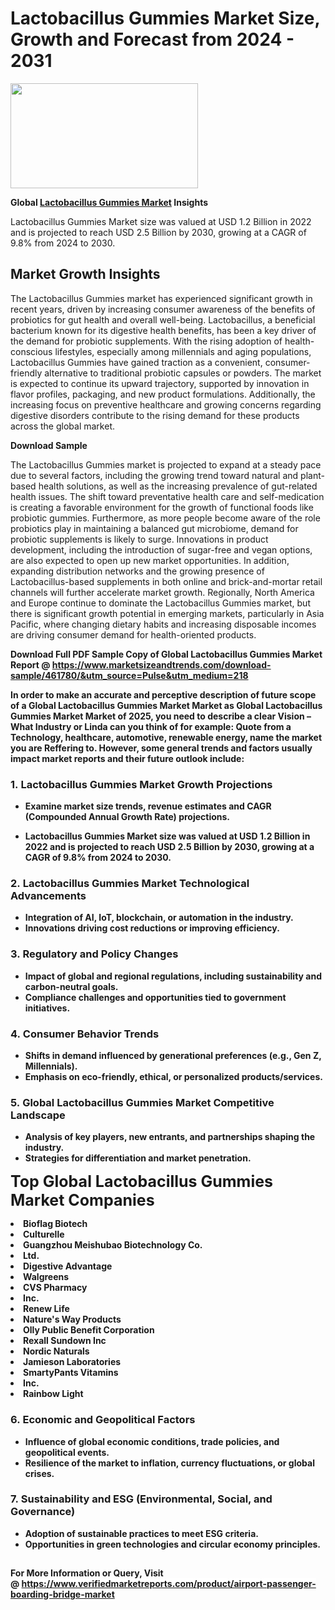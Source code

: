 <H1>Lactobacillus Gummies Market Size, Growth and Forecast from 2024 - 2031</H1><img class="aligncenter size-medium wp-image-584254" src="https://thirdeyenews.in/wp-content/uploads/2024/09/Global-Market-Research-300x168.jpeg" alt="" width="300" height="168" /><p><strong>Global&nbsp;<a href="https://www.marketsizeandtrends.com/download-sample/461780/&amp;utm_source=Pulse&amp;utm_medium=218">Lactobacillus Gummies Market</a> Insights</strong></p><p>Lactobacillus Gummies Market size was valued at USD 1.2 Billion in 2022 and is projected to reach USD 2.5 Billion by 2030, growing at a CAGR of 9.8% from 2024 to 2030.</p><p><h2>Market Growth Insights</h2> <p>The Lactobacillus Gummies market has experienced significant growth in recent years, driven by increasing consumer awareness of the benefits of probiotics for gut health and overall well-being. Lactobacillus, a beneficial bacterium known for its digestive health benefits, has been a key driver of the demand for probiotic supplements. With the rising adoption of health-conscious lifestyles, especially among millennials and aging populations, Lactobacillus Gummies have gained traction as a convenient, consumer-friendly alternative to traditional probiotic capsules or powders. The market is expected to continue its upward trajectory, supported by innovation in flavor profiles, packaging, and new product formulations. Additionally, the increasing focus on preventive healthcare and growing concerns regarding digestive disorders contribute to the rising demand for these products across the global market.</p> <p><strong>Download Sample</strong></p> <p>The Lactobacillus Gummies market is projected to expand at a steady pace due to several factors, including the growing trend toward natural and plant-based health solutions, as well as the increasing prevalence of gut-related health issues. The shift toward preventative health care and self-medication is creating a favorable environment for the growth of functional foods like probiotic gummies. Furthermore, as more people become aware of the role probiotics play in maintaining a balanced gut microbiome, demand for probiotic supplements is likely to surge. Innovations in product development, including the introduction of sugar-free and vegan options, are also expected to open up new market opportunities. In addition, expanding distribution networks and the growing presence of Lactobacillus-based supplements in both online and brick-and-mortar retail channels will further accelerate market growth. Regionally, North America and Europe continue to dominate the Lactobacillus Gummies market, but there is significant growth potential in emerging markets, particularly in Asia Pacific, where changing dietary habits and increasing disposable incomes are driving consumer demand for health-oriented products. <p><strong></p><p><span class=""><strong>Download Full PDF Sample Copy of Global Lactobacillus Gummies Market Report</strong> @ <a href="https://www.marketsizeandtrends.com/download-sample/461780/&amp;utm_source=Pulse&amp;utm_medium=218" target="_blank">https://www.marketsizeandtrends.com/download-sample/461780/&amp;utm_source=Pulse&amp;utm_medium=218</a></span></p><p>In order to make an accurate and perceptive description of future scope of a Global&nbsp;Lactobacillus Gummies Market Market as Global&nbsp;Lactobacillus Gummies Market Market of 2025, you need to describe a clear Vision &ndash; What Industry or Linda can you think of for example: Quote from a Technology, healthcare, automotive, renewable energy, name the market you are Reffering to. However, some general trends and factors usually impact market reports and their future outlook include:</p><h3>1.&nbsp;<strong>Lactobacillus Gummies Market Growth Projections</strong></h3><ul><li>Examine market size trends, revenue estimates and CAGR (Compounded Annual Growth Rate) projections.</li><li><p>Lactobacillus Gummies Market size was valued at USD 1.2 Billion in 2022 and is projected to reach USD 2.5 Billion by 2030, growing at a CAGR of 9.8% from 2024 to 2030.</p></li></ul><h3>2.&nbsp;<strong>Lactobacillus Gummies Market Technological Advancements</strong></h3><ul><li>Integration of AI, IoT, blockchain, or automation in the industry.</li><li>Innovations driving cost reductions or improving efficiency.</li></ul><h3>3.&nbsp;<strong>Regulatory and Policy Changes</strong></h3><ul><li>Impact of global and regional regulations, including sustainability and carbon-neutral goals.</li><li>Compliance challenges and opportunities tied to government initiatives.</li></ul><h3>4.&nbsp;<strong>Consumer Behavior Trends</strong></h3><ul><li>Shifts in demand influenced by generational preferences (e.g., Gen Z, Millennials).</li><li>Emphasis on eco-friendly, ethical, or personalized products/services.</li></ul><h3>5.&nbsp;<strong>Global Lactobacillus Gummies Market Competitive Landscape</strong></h3><ul><li>Analysis of key players, new entrants, and partnerships shaping the industry.</li><li>Strategies for differentiation and market penetration.</li></ul><p data-pm-slice="1 1 []"><span style="color: inherit; font-family: inherit; font-size: 25px;">Top Global Lactobacillus Gummies Market Companies</span></p><div class="" data-test-id=""><p><li>Bioflag Biotech</li><li> Culturelle</li><li> Guangzhou Meishubao Biotechnology Co.</li><li> Ltd.</li><li> Digestive Advantage</li><li> Walgreens</li><li> CVS Pharmacy</li><li> Inc.</li><li> Renew Life</li><li> Nature's Way Products</li><li> Olly Public Benefit Corporation</li><li> Rexall Sundown Inc</li><li> Nordic Naturals</li><li> Jamieson Laboratories</li><li> SmartyPants Vitamins</li><li> Inc.</li><li> Rainbow Light</li></p></div><h3>6.&nbsp;<strong>Economic and Geopolitical Factors</strong></h3><ul><li>Influence of global economic conditions, trade policies, and geopolitical events.</li><li>Resilience of the market to inflation, currency fluctuations, or global crises.</li></ul><h3>7.&nbsp;<strong>Sustainability and ESG (Environmental, Social, and Governance)</strong></h3><ul><li>Adoption of sustainable practices to meet ESG criteria.</li><li>Opportunities in green technologies and circular economy principles.</li></ul><h2><strong style="font-size: 14px;">For More Information or Query, Visit @&nbsp;</strong><a style="background-color: #ffffff; font-size: 14px;" href="https://www.marketsizeandtrends.com/report/lactobacillus-gummies-market/" target="_blank">https://www.verifiedmarketreports.com/product/airport-passenger-boarding-bridge-market</a></h2>
